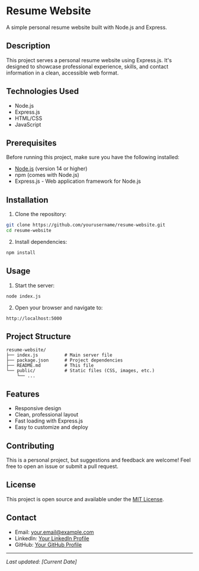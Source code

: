 # Resume Website

A simple personal resume website built with Node.js and Express.

## Description

This project serves a personal resume website using Express.js. It's designed to showcase professional experience, skills, and contact information in a clean, accessible web format.

## Technologies Used

- Node.js
- Express.js
- HTML/CSS
- JavaScript

## Prerequisites

Before running this project, make sure you have the following installed:
- [Node.js](https://nodejs.org/) (version 14 or higher)
- npm (comes with Node.js)
- Express.js - Web application framework for Node.js

## Installation

1. Clone the repository:
```bash
git clone https://github.com/yourusername/resume-website.git
cd resume-website
```

2. Install dependencies:
```bash
npm install
```

## Usage

1. Start the server:
```bash
node index.js
```

2. Open your browser and navigate to:
```
http://localhost:5000
```

## Project Structure

```
resume-website/
├── index.js          # Main server file
├── package.json      # Project dependencies
├── README.md         # This file
└── public/           # Static files (CSS, images, etc.)
    └── ...
```

## Features

- Responsive design
- Clean, professional layout
- Fast loading with Express.js
- Easy to customize and deploy

## Contributing

This is a personal project, but suggestions and feedback are welcome! Feel free to open an issue or submit a pull request.

## License

This project is open source and available under the [MIT License](LICENSE).

## Contact

- Email: your.email@example.com
- LinkedIn: [Your LinkedIn Profile](https://linkedin.com/in/yourprofile)
- GitHub: [Your GitHub Profile](https://github.com/yourusername)

---

*Last updated: [Current Date]*
